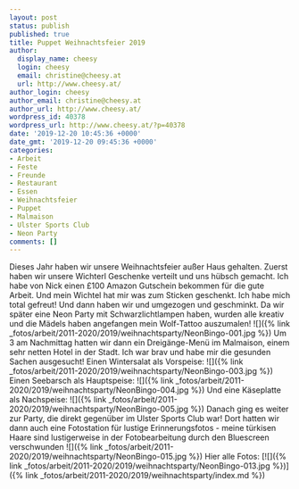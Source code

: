 ```yaml
---
layout: post
status: publish
published: true
title: Puppet Weihnachtsfeier 2019
author:
  display_name: cheesy
  login: cheesy
  email: christine@cheesy.at
  url: http://www.cheesy.at/
author_login: cheesy
author_email: christine@cheesy.at
author_url: http://www.cheesy.at/
wordpress_id: 40378
wordpress_url: http://www.cheesy.at/?p=40378
date: '2019-12-20 10:45:36 +0000'
date_gmt: '2019-12-20 09:45:36 +0000'
categories:
- Arbeit
- Feste
- Freunde
- Restaurant
- Essen
- Weihnachtsfeier
- Puppet
- Malmaison
- Ulster Sports Club
- Neon Party
comments: []
---
```

Dieses Jahr haben wir unsere Weihnachtsfeier außer Haus gehalten. Zuerst haben wir unsere Wichterl Geschenke verteilt und uns hübsch gemacht. Ich habe von Nick einen £100 Amazon Gutschein bekommen für die gute Arbeit. Und mein Wichtel hat mir was zum Sticken geschenkt. Ich habe mich total gefreut!
Und dann haben wir und umgezogen und geschminkt. Da wir später eine Neon Party mit Schwarzlichtlampen haben, wurden alle kreativ und die Mädels haben angefangen mein Wolf-Tattoo auszumalen!
![]({% link _fotos/arbeit/2011-2020/2019/weihnachtsparty/NeonBingo-001.jpg %})
Um 3 am Nachmittag hatten wir dann ein Dreigänge-Menü im Malmaison, einem sehr netten Hotel in der Stadt. Ich war brav und habe mir die gesunden Sachen ausgesucht!
Einen Wintersalat als Vorspeise:
 ![]({% link _fotos/arbeit/2011-2020/2019/weihnachtsparty/NeonBingo-003.jpg %})
Einen Seebarsch als Hauptspeise:
 ![]({% link _fotos/arbeit/2011-2020/2019/weihnachtsparty/NeonBingo-004.jpg %})
Und eine Käseplatte als Nachspeise:
 ![]({% link _fotos/arbeit/2011-2020/2019/weihnachtsparty/NeonBingo-005.jpg %})
Danach ging es weiter zur Party, die direkt gegenüber im Ulster Sports Club war! Dort hatten wir dann auch eine Fotostation für lustige Erinnerungsfotos - meine türkisen Haare sind lustigerweise in der Fotobearbeitung durch den Bluescreen verschwunden
![]({% link _fotos/arbeit/2011-2020/2019/weihnachtsparty/NeonBingo-015.jpg %})
Hier alle Fotos:
[![]({% link _fotos/arbeit/2011-2020/2019/weihnachtsparty/NeonBingo-013.jpg %})]({% link _fotos/arbeit/2011-2020/2019/weihnachtsparty/index.md %})
